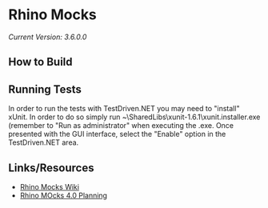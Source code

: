 Rhino Mocks
======================================================================

_Current Version: 3.6.0.0_

## How to Build

## Running Tests

In order to run the tests with TestDriven.NET you may need to "install" xUnit. In order to do so simply run ~\SharedLibs\xunit-1.6.1\xunit.installer.exe (remember to "Run as administrator" when executing the .exe.  Once presented with the GUI interface, select the "Enable" option in the TestDriven.NET area.

## Links/Resources

* [Rhino Mocks Wiki](http://www.ayende.com/wiki/Rhino+Mocks.ashx "Rhino Mocks Wiki")
* [Rhino MOcks 4.0 Planning](http://nhprof.uservoice.com/pages/28152-rhino-mocks-4-0 "Rhino 4.0 Planning")